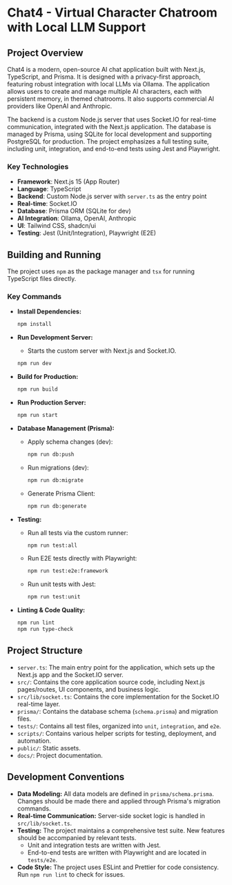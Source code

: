 # Chat4 - Virtual Character Chatroom with Local LLM Support

## Project Overview

Chat4 is a modern, open-source AI chat application built with Next.js, TypeScript, and Prisma. It is designed with a privacy-first approach, featuring robust integration with local LLMs via Ollama. The application allows users to create and manage multiple AI characters, each with persistent memory, in themed chatrooms. It also supports commercial AI providers like OpenAI and Anthropic.

The backend is a custom Node.js server that uses Socket.IO for real-time communication, integrated with the Next.js application. The database is managed by Prisma, using SQLite for local development and supporting PostgreSQL for production. The project emphasizes a full testing suite, including unit, integration, and end-to-end tests using Jest and Playwright.

### Key Technologies

-   **Framework**: Next.js 15 (App Router)
-   **Language**: TypeScript
-   **Backend**: Custom Node.js server with `server.ts` as the entry point
-   **Real-time**: Socket.IO
-   **Database**: Prisma ORM (SQLite for dev)
-   **AI Integration**: Ollama, OpenAI, Anthropic
-   **UI**: Tailwind CSS, shadcn/ui
-   **Testing**: Jest (Unit/Integration), Playwright (E2E)

## Building and Running

The project uses `npm` as the package manager and `tsx` for running TypeScript files directly.

### Key Commands

-   **Install Dependencies:**
    ```bash
    npm install
    ```

-   **Run Development Server:**
    *   Starts the custom server with Next.js and Socket.IO.
    ```bash
    npm run dev
    ```

-   **Build for Production:**
    ```bash
    npm run build
    ```

-   **Run Production Server:**
    ```bash
    npm run start
    ```

-   **Database Management (Prisma):**
    *   Apply schema changes (dev):
        ```bash
        npm run db:push
        ```
    *   Run migrations (dev):
        ```bash
        npm run db:migrate
        ```
    *   Generate Prisma Client:
        ```bash
        npm run db:generate
        ```

-   **Testing:**
    *   Run all tests via the custom runner:
        ```bash
        npm run test:all
        ```
    *   Run E2E tests directly with Playwright:
        ```bash
        npm run test:e2e:framework
        ```
    *   Run unit tests with Jest:
        ```bash
        npm run test:unit
        ```

-   **Linting & Code Quality:**
    ```bash
    npm run lint
    npm run type-check
    ```

## Project Structure

-   `server.ts`: The main entry point for the application, which sets up the Next.js app and the Socket.IO server.
-   `src/`: Contains the core application source code, including Next.js pages/routes, UI components, and business logic.
-   `src/lib/socket.ts`: Contains the core implementation for the Socket.IO real-time layer.
-   `prisma/`: Contains the database schema (`schema.prisma`) and migration files.
-   `tests/`: Contains all test files, organized into `unit`, `integration`, and `e2e`.
-   `scripts/`: Contains various helper scripts for testing, deployment, and automation.
-   `public/`: Static assets.
-   `docs/`: Project documentation.

## Development Conventions

-   **Data Modeling:** All data models are defined in `prisma/schema.prisma`. Changes should be made there and applied through Prisma's migration commands.
-   **Real-time Communication:** Server-side socket logic is handled in `src/lib/socket.ts`.
-   **Testing:** The project maintains a comprehensive test suite. New features should be accompanied by relevant tests.
    -   Unit and integration tests are written with Jest.
    -   End-to-end tests are written with Playwright and are located in `tests/e2e`.
-   **Code Style:** The project uses ESLint and Prettier for code consistency. Run `npm run lint` to check for issues.
